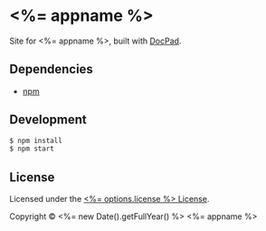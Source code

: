 # <%= appname %>

Site for <%= appname %>, built with [DocPad](http://docpad.org).


## Dependencies

* [npm](https://npmjs.org)


## Development

``` bash
$ npm install
$ npm start
```


## License

Licensed under the [<%= options.license %> License](LICENSE.md).

Copyright &copy; <%= new Date().getFullYear() %> <%= appname %>
